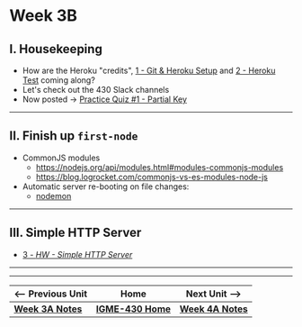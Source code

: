 # Week 3B

## I. Housekeeping
- How are the Heroku "credits", [1 - Git & Heroku Setup](../exercises/1-git-and-heroku-setup.md) and [2 - Heroku Test](../exercises/2-heroku-test.md) coming along?
- Let's check out the 430 Slack channels
- Now posted -> [Practice Quiz #1 - Partial Key](../assessment)

---

## II. Finish up `first-node`
- CommonJS modules
  - https://nodejs.org/api/modules.html#modules-commonjs-modules
  - https://blog.logrocket.com/commonjs-vs-es-modules-node-js
- Automatic server re-booting on file changes:
  - [nodemon](https://www.npmjs.com/package/nodemon)

---

## III. Simple HTTP Server
- [3 - *HW - Simple HTTP Server*](../exercises/3-simple-http-server.md)

---
---

| <-- Previous Unit | Home | Next Unit -->
| --- | --- | --- 
|   [**Week 3A Notes**](03A.md)  |  [**IGME-430 Home**](../) | [**Week 4A Notes**](04A.md)
